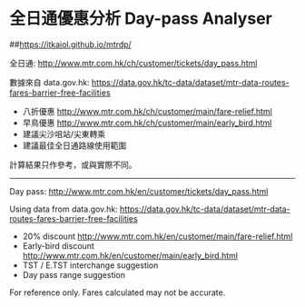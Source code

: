 # 全日通優惠分析 Day-pass Analyser

##<https://itkaiol.github.io/mtrdp/>

全日通: <http://www.mtr.com.hk/ch/customer/tickets/day_pass.html>

數據來自 data.gov.hk: <https://data.gov.hk/tc-data/dataset/mtr-data-routes-fares-barrier-free-facilities>

- 八折優惠 <http://www.mtr.com.hk/ch/customer/main/fare-relief.html>
- 早鳥優惠 <http://www.mtr.com.hk/ch/customer/main/early_bird.html>
- 建議尖沙咀站/尖東轉乘
- 建議最佳全日通路線使用範圍

計算結果只作參考，或與實際不同。

---

Day pass: <http://www.mtr.com.hk/en/customer/tickets/day_pass.html>

Using data from data.gov.hk: <https://data.gov.hk/tc-data/dataset/mtr-data-routes-fares-barrier-free-facilities>

- 20% discount <http://www.mtr.com.hk/en/customer/main/fare-relief.html>
- Early-bird discount <http://www.mtr.com.hk/en/customer/main/early_bird.html>
- TST / E.TST interchange suggestion
- Day pass range suggestion

For reference only. Fares calculated may not be accurate.
